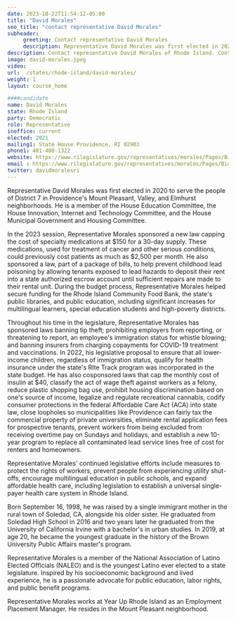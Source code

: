 ```yaml
---
date: 2023-10-22T11:54:12-05:00
title: "David Morales"
seo_title: "contact representative David Morales"
subheader:
     greeting: Contact representative David Morales
     description: Representative David Morales was first elected in 2020 to serve the people of District 7 in Providence's Mount Pleasant, Valley, and Elmhurst neighborhoods. He is a member of the House Education Committee, the House Innovation, Internet and Technology Committee, and the House Municipal Government and Housing Committee.
description: Contact representative David Morales of Rhode Island. Contact information for David Morales includes email address, phone number, and mailing address.
image: david-morales.jpeg
video:
url:  /states/rhode-island/david-morales/
weight: 1
layout: course_home

####candidate
name: David Morales
state: Rhode Island
party: Democratic
role: Representative
inoffice: current
elected: 2021
mailing1: State House Providence, RI 02903
phone1: 401-480-1322
website: https://www.rilegislature.gov/representatives/morales/Pages/Biography.aspx/
email : https://www.rilegislature.gov/representatives/morales/Pages/Biography.aspx/
twitter: davidmoralesri
---
```


Representative David Morales was first elected in 2020 to serve the people of District 7 in Providence's Mount Pleasant, Valley, and Elmhurst neighborhoods. He is a member of the House Education Committee, the House Innovation, Internet and Technology Committee, and the House Municipal Government and Housing Committee.

In the 2023 session, Representative Morales sponsored a new law capping the cost of specialty medications at $150 for a 30-day supply. These medications, used for treatment of cancer and other serious conditions, could previously cost patients as much as $2,500 per month. He also sponsored a law, part of a package of bills, to help prevent childhood lead poisoning by allowing tenants exposed to lead hazards to deposit their rent into a state authorized escrow account until sufficient repairs are made to their rental unit. During the budget process, Representative Morales helped secure funding for the Rhode Island Community Food Bank, the state's public libraries, and public education, including significant increases for multilingual learners, special education students and high-poverty districts.

Throughout his time in the legislature, Representative Morales has sponsored laws banning tip theft; prohibiting employers from reporting, or threatening to report, an employee's immigration status for whistle blowing; and banning insurers from charging copayments for COVID-19 treatment and vaccinations. In 2022, his legislative proposal to ensure that all lower-income children, regardless of immigration status, qualify for health insurance under the state's RIte Track program was incorporated in the state budget. He has also cosponsored laws that cap the monthly cost of insulin at $40, classify the act of wage theft against workers as a felony, reduce plastic shopping bag use, prohibit housing discrimination based on one's source of income, legalize and regulate recreational cannabis, codify consumer protections in the federal Affordable Care Act (ACA) into state law, close loopholes so municipalities like Providence can fairly tax the commercial property of private universities, eliminate rental application fees for prospective tenants, prevent workers from being excluded from receiving overtime pay on Sundays and holidays, and establish a new 10-year program to replace all contaminated lead service lines free of cost for renters and homeowners.

Representative Morales' continued legislative efforts include measures to protect the rights of workers, prevent people from experiencing utility shut-offs, encourage multilingual education in public schools, and expand affordable health care, including legislation to establish a universal single-payer health care system in Rhode Island.

Born September 16, 1998, he was raised by a single immigrant mother in the rural town of Soledad, CA, alongside his older sister. He graduated from Soledad High School in 2016 and two years later he graduated from the University of California Irvine with a bachelor's in urban studies. In 2019, at age 20, he became the youngest graduate in the history of the Brown University Public Affairs master's program.

Representative Morales is a member of the National Association of Latino Elected Officials (NALEO) and is the youngest Latino ever elected to a state legislature. Inspired by his socioeconomic background and lived experience, he is a passionate advocate for public education, labor rights, and public benefit programs.

Representative Morales works at Year Up Rhode Island as an Employment Placement Manager. He resides in the Mount Pleasant neighborhood.​​

